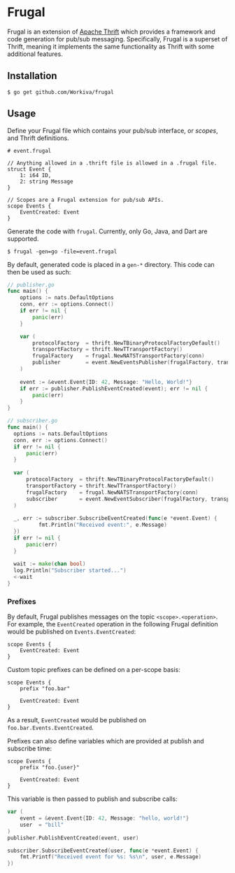 # Frugal

Frugal is an extension of [Apache Thrift](https://thrift.apache.org/) which provides a framework and code generation for pub/sub messaging. Specifically, Frugal is a superset of Thrift, meaning it implements the same functionality as Thrift with some additional features.

## Installation

```
$ go get github.com/Workiva/frugal
```

## Usage

Define your Frugal file which contains your pub/sub interface, or *scopes*, and Thrift definitions.

```thrift
# event.frugal

// Anything allowed in a .thrift file is allowed in a .frugal file.
struct Event {
    1: i64 ID,
    2: string Message
}

// Scopes are a Frugal extension for pub/sub APIs.
scope Events {
    EventCreated: Event
}
```

Generate the code with `frugal`. Currently, only Go, Java, and Dart are supported.

```
$ frugal -gen=go -file=event.frugal
```

By default, generated code is placed in a `gen-*` directory. This code can then be used as such:

```go
// publisher.go
func main() {
    options := nats.DefaultOptions
    conn, err := options.Connect()
    if err != nil {
        panic(err)
    }

    var (
        protocolFactory  = thrift.NewTBinaryProtocolFactoryDefault()
        transportFactory = thrift.NewTTransportFactory()
        frugalFactory    = frugal.NewNATSTransportFactory(conn)
        publisher        = event.NewEventsPublisher(frugalFactory, transportFactory, protocolFactory)
    )
    
    event := &event.Event{ID: 42, Message: "Hello, World!"}
    if err := publisher.PublishEventCreated(event); err != nil {
        panic(err)
    }
}
```

```go
// subscriber.go
func main() {
  options := nats.DefaultOptions
  conn, err := options.Connect()
  if err != nil {
      panic(err)
  }
  
  var (
      protocolFactory  = thrift.NewTBinaryProtocolFactoryDefault()
      transportFactory = thrift.NewTTransportFactory()
      frugalFactory    = frugal.NewNATSTransportFactory(conn)
      subscriber       = event.NewEventSubscriber(frugalFactory, transportFactory, protocolFactory)
  )
  
  _, err := subscriber.SubscribeEventCreated(func(e *event.Event) {
          fmt.Println("Received event:", e.Message)
  })
  if err != nil {
      panic(err)
  }
  
  wait := make(chan bool)
  log.Println("Subscriber started...")
  <-wait
}
```

### Prefixes

By default, Frugal publishes messages on the topic `<scope>.<operation>`. For example, the `EventCreated` operation in the following Frugal definition would be published on `Events.EventCreated`:

```thrift
scope Events {
    EventCreated: Event
}
```

Custom topic prefixes can be defined on a per-scope basis:

```thrift
scope Events {
    prefix "foo.bar"
    
    EventCreated: Event
}
```

As a result, `EventCreated` would be published on `foo.bar.Events.EventCreated`.

Prefixes can also define variables which are provided at publish and subscribe time:

```thrift
scope Events {
    prefix "foo.{user}"
    
    EventCreated: Event
}
```

This variable is then passed to publish and subscribe calls:

```go
var (
    event = &event.Event{ID: 42, Message: "hello, world!"}
    user  = "bill"
)
publisher.PublishEventCreated(event, user)

subscriber.SubscribeEventCreated(user, func(e *event.Event) {
    fmt.Printf("Received event for %s: %s\n", user, e.Message)
})
```
